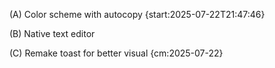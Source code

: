 (A) Color scheme with autocopy {start:2025-07-22T21:47:46}

(B) Native text editor

(C) Remake toast for better visual {cm:2025-07-22}
